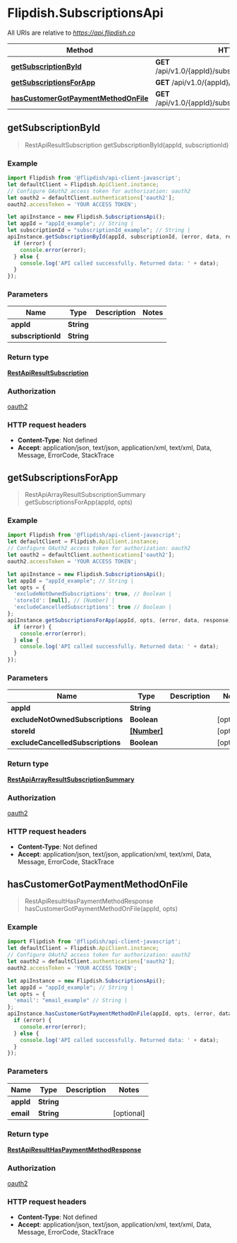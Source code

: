# Flipdish.SubscriptionsApi

All URIs are relative to *https://api.flipdish.co*

Method | HTTP request | Description
------------- | ------------- | -------------
[**getSubscriptionById**](SubscriptionsApi.md#getSubscriptionById) | **GET** /api/v1.0/{appId}/subscriptions/{subscriptionId} | 
[**getSubscriptionsForApp**](SubscriptionsApi.md#getSubscriptionsForApp) | **GET** /api/v1.0/{appId}/subscriptions | 
[**hasCustomerGotPaymentMethodOnFile**](SubscriptionsApi.md#hasCustomerGotPaymentMethodOnFile) | **GET** /api/v1.0/{appId}/subscriptions/hasPaymentMethod | 



## getSubscriptionById

> RestApiResultSubscription getSubscriptionById(appId, subscriptionId)



### Example

```javascript
import Flipdish from '@flipdish/api-client-javascript';
let defaultClient = Flipdish.ApiClient.instance;
// Configure OAuth2 access token for authorization: oauth2
let oauth2 = defaultClient.authentications['oauth2'];
oauth2.accessToken = 'YOUR ACCESS TOKEN';

let apiInstance = new Flipdish.SubscriptionsApi();
let appId = "appId_example"; // String | 
let subscriptionId = "subscriptionId_example"; // String | 
apiInstance.getSubscriptionById(appId, subscriptionId, (error, data, response) => {
  if (error) {
    console.error(error);
  } else {
    console.log('API called successfully. Returned data: ' + data);
  }
});
```

### Parameters


Name | Type | Description  | Notes
------------- | ------------- | ------------- | -------------
 **appId** | **String**|  | 
 **subscriptionId** | **String**|  | 

### Return type

[**RestApiResultSubscription**](RestApiResultSubscription.md)

### Authorization

[oauth2](../README.md#oauth2)

### HTTP request headers

- **Content-Type**: Not defined
- **Accept**: application/json, text/json, application/xml, text/xml, Data, Message, ErrorCode, StackTrace


## getSubscriptionsForApp

> RestApiArrayResultSubscriptionSummary getSubscriptionsForApp(appId, opts)



### Example

```javascript
import Flipdish from '@flipdish/api-client-javascript';
let defaultClient = Flipdish.ApiClient.instance;
// Configure OAuth2 access token for authorization: oauth2
let oauth2 = defaultClient.authentications['oauth2'];
oauth2.accessToken = 'YOUR ACCESS TOKEN';

let apiInstance = new Flipdish.SubscriptionsApi();
let appId = "appId_example"; // String | 
let opts = {
  'excludeNotOwnedSubscriptions': true, // Boolean | 
  'storeId': [null], // [Number] | 
  'excludeCancelledSubscriptions': true // Boolean | 
};
apiInstance.getSubscriptionsForApp(appId, opts, (error, data, response) => {
  if (error) {
    console.error(error);
  } else {
    console.log('API called successfully. Returned data: ' + data);
  }
});
```

### Parameters


Name | Type | Description  | Notes
------------- | ------------- | ------------- | -------------
 **appId** | **String**|  | 
 **excludeNotOwnedSubscriptions** | **Boolean**|  | [optional] 
 **storeId** | [**[Number]**](Number.md)|  | [optional] 
 **excludeCancelledSubscriptions** | **Boolean**|  | [optional] 

### Return type

[**RestApiArrayResultSubscriptionSummary**](RestApiArrayResultSubscriptionSummary.md)

### Authorization

[oauth2](../README.md#oauth2)

### HTTP request headers

- **Content-Type**: Not defined
- **Accept**: application/json, text/json, application/xml, text/xml, Data, Message, ErrorCode, StackTrace


## hasCustomerGotPaymentMethodOnFile

> RestApiResultHasPaymentMethodResponse hasCustomerGotPaymentMethodOnFile(appId, opts)



### Example

```javascript
import Flipdish from '@flipdish/api-client-javascript';
let defaultClient = Flipdish.ApiClient.instance;
// Configure OAuth2 access token for authorization: oauth2
let oauth2 = defaultClient.authentications['oauth2'];
oauth2.accessToken = 'YOUR ACCESS TOKEN';

let apiInstance = new Flipdish.SubscriptionsApi();
let appId = "appId_example"; // String | 
let opts = {
  'email': "email_example" // String | 
};
apiInstance.hasCustomerGotPaymentMethodOnFile(appId, opts, (error, data, response) => {
  if (error) {
    console.error(error);
  } else {
    console.log('API called successfully. Returned data: ' + data);
  }
});
```

### Parameters


Name | Type | Description  | Notes
------------- | ------------- | ------------- | -------------
 **appId** | **String**|  | 
 **email** | **String**|  | [optional] 

### Return type

[**RestApiResultHasPaymentMethodResponse**](RestApiResultHasPaymentMethodResponse.md)

### Authorization

[oauth2](../README.md#oauth2)

### HTTP request headers

- **Content-Type**: Not defined
- **Accept**: application/json, text/json, application/xml, text/xml, Data, Message, ErrorCode, StackTrace

